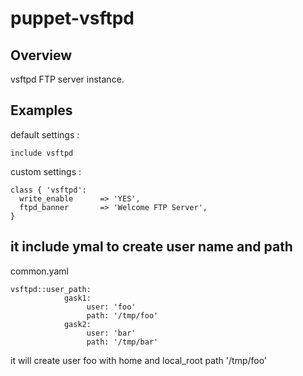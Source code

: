 puppet-vsftpd
=============

## Overview

vsftpd FTP server instance.


## Examples

default settings :

    include vsftpd

custom settings :

    class { 'vsftpd':
      write_enable      => 'YES',
      ftpd_banner       => 'Welcome FTP Server',
    }

## it include ymal to create user name and path

common.yaml


    vsftpd::user_path:
                gask1:
                     user: 'foo'
                     path: '/tmp/foo'
                gask2:
                     user: 'bar'
                     path: '/tmp/bar'


it will create user foo with home and local_root path '/tmp/foo'
